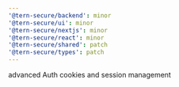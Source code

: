 ```yaml
---
'@tern-secure/backend': minor
'@tern-secure/ui': minor
'@tern-secure/nextjs': minor
'@tern-secure/react': minor
'@tern-secure/shared': patch
'@tern-secure/types': patch
---
```


advanced Auth cookies and session management
